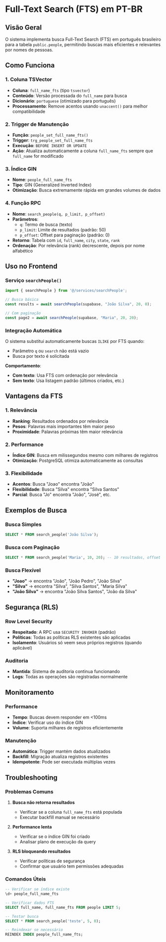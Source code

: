 # Full-Text Search (FTS) em PT-BR

## Visão Geral

O sistema implementa busca Full-Text Search (FTS) em português brasileiro para a tabela `public.people`, permitindo buscas mais eficientes e relevantes por nomes de pessoas.

## Como Funciona

### 1. Coluna TSVector
- **Coluna**: `full_name_fts` (tipo `tsvector`)
- **Conteúdo**: Versão processada do `full_name` para busca
- **Dicionário**: `portuguese` (otimizado para português)
- **Processamento**: Remove acentos usando `unaccent()` para melhor compatibilidade

### 2. Trigger de Manutenção
- **Função**: `people_set_full_name_fts()`
- **Trigger**: `trg_people_set_full_name_fts`
- **Execução**: `BEFORE INSERT OR UPDATE`
- **Ação**: Atualiza automaticamente a coluna `full_name_fts` sempre que `full_name` for modificado

### 3. Índice GIN
- **Nome**: `people_full_name_fts`
- **Tipo**: GIN (Generalized Inverted Index)
- **Otimização**: Busca extremamente rápida em grandes volumes de dados

### 4. Função RPC
- **Nome**: `search_people(q, p_limit, p_offset)`
- **Parâmetros**:
  - `q`: Termo de busca (texto)
  - `p_limit`: Limite de resultados (padrão: 50)
  - `p_offset`: Offset para paginação (padrão: 0)
- **Retorno**: Tabela com `id`, `full_name`, `city`, `state`, `rank`
- **Ordenação**: Por relevância (rank) decrescente, depois por nome alfabético

## Uso no Frontend

### Serviço `searchPeople()`

```typescript
import { searchPeople } from '@/services/searchPeople';

// Busca básica
const results = await searchPeople(supabase, "João Silva", 20, 0);

// Com paginação
const page2 = await searchPeople(supabase, "Maria", 20, 20);
```

### Integração Automática

O sistema substitui automaticamente buscas `ILIKE` por FTS quando:
- Parâmetro `q` ou `search` não está vazio
- Busca por texto é solicitada

**Comportamento**:
- **Com texto**: Usa FTS com ordenação por relevância
- **Sem texto**: Usa listagem padrão (últimos criados, etc.)

## Vantagens da FTS

### 1. Relevância
- **Ranking**: Resultados ordenados por relevância
- **Pesos**: Palavras mais importantes têm maior peso
- **Proximidade**: Palavras próximas têm maior relevância

### 2. Performance
- **Índice GIN**: Busca em milissegundos mesmo com milhares de registros
- **Otimização**: PostgreSQL otimiza automaticamente as consultas

### 3. Flexibilidade
- **Acentos**: Busca "Joao" encontra "João"
- **Flexibilidade**: Busca "Silva" encontra "Silva Santos"
- **Parcial**: Busca "Jo" encontra "João", "José", etc.

## Exemplos de Busca

### Busca Simples
```sql
SELECT * FROM search_people('João Silva');
```

### Busca com Paginação
```sql
SELECT * FROM search_people('Maria', 10, 20); -- 10 resultados, offset 20
```

### Busca Flexível
- **"Joao"** → encontra "João", "João Pedro", "João Silva"
- **"Silva"** → encontra "Silva", "Silva Santos", "Maria Silva"
- **"João Silva"** → encontra "João Silva Santos", "João da Silva"

## Segurança (RLS)

### Row Level Security
- **Respeitado**: A RPC usa `SECURITY INVOKER` (padrão)
- **Políticas**: Todas as políticas RLS existentes são aplicadas
- **Isolamento**: Usuários só veem seus próprios registros (quando aplicável)

### Auditoria
- **Mantida**: Sistema de auditoria continua funcionando
- **Logs**: Todas as operações são registradas normalmente

## Monitoramento

### Performance
- **Tempo**: Buscas devem responder em <100ms
- **Índice**: Verificar uso do índice GIN
- **Volume**: Suporta milhares de registros eficientemente

### Manutenção
- **Automática**: Trigger mantém dados atualizados
- **Backfill**: Migração atualiza registros existentes
- **Idempotente**: Pode ser executada múltiplas vezes

## Troubleshooting

### Problemas Comuns

1. **Busca não retorna resultados**
   - Verificar se a coluna `full_name_fts` está populada
   - Executar backfill manual se necessário

2. **Performance lenta**
   - Verificar se o índice GIN foi criado
   - Analisar plano de execução da query

3. **RLS bloqueando resultados**
   - Verificar políticas de segurança
   - Confirmar que usuário tem permissões adequadas

### Comandos Úteis

```sql
-- Verificar se índice existe
\d+ people_full_name_fts

-- Verificar dados FTS
SELECT full_name, full_name_fts FROM people LIMIT 5;

-- Testar busca
SELECT * FROM search_people('teste', 5, 0);

-- Reindexar se necessário
REINDEX INDEX people_full_name_fts;
```

